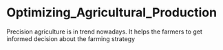 # Optimizing_Agricultural_Production
Precision agriculture is in trend nowadays. It helps the farmers to get informed decision about the farming strategy
